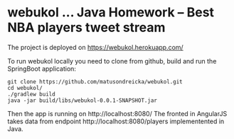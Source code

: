 # webukol ... Java Homework – Best NBA players tweet stream

The project is deployed on https://webukol.herokuapp.com/

To run webukol locally you need to clone from github, build and run the SpringBoot application:

```
git clone https://github.com/matusondreicka/webukol.git
cd webukol/
./gradlew build
java -jar build/libs/webukol-0.0.1-SNAPSHOT.jar
```

Then the app is running on http://localhost:8080/ The fronted in AngularJS takes data from endpoint http://localhost:8080/players implementented in Java.

